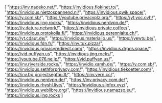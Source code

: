 [
  "https://inv.nadeko.net/",
  "https://invidious.flokinet.to/",
  "https://invidious.nietzospannend.nl/",
  "https://invidious.qwik.space/",
  "https://y.com.sb/",
  "https://youtube.privacyplz.org/",
  "https://yt.yoc.ovh/",
  "https://invidious.jing.rocks/",
  "https://invidious.nerdvpn.de/",
  "https://iv.datura.network/",
  "https://invidious.private.coffee/",
   "https://invidious.protokolla.fi/",
   "https://invidious.perennialte.ch/",
   "https://yt.cdaut.de/",
   "https://invidious.materialio.us/",
   "https://yewtu.be/",
   "https://invidious.fdn.fr/",
   "https://inv.tux.pizza/",
   "https://invidious.privacyredirect.com/",
   "https://invidious.drgns.space/",
   "https://vid.puffyan.us",
   "https://invidious.jing.rocks/",
   "https://youtube.076.ne.jp/",
   "https://vid.puffyan.us/",
   "https://inv.riverside.rocks/",
   "https://invidio.xamh.de/",
   "https://y.com.sb/",
   "https://invidious.sethforprivacy.com/",
   "https://invidious.tiekoetter.com/",
   "https://inv.bp.projectsegfau.lt/",
   "https://inv.vern.cc/",
   "https://invidious.nerdvpn.de/",
   "https://inv.privacy.com.de/",
   "https://invidious.rhyshl.live/",
   "https://invidious.slipfox.xyz/",
   "https://invidious.weblibre.org/",
   "https://invidious.namazso.eu/",
   "https://invidious.jing.rocks
]
